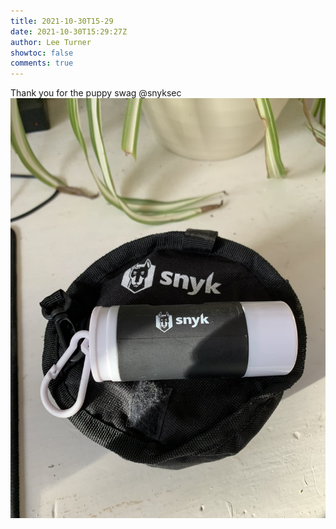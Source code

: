 ```yaml
---
title: 2021-10-30T15-29
date: 2021-10-30T15:29:27Z
author: Lee Turner
showtoc: false
comments: true
---
```


Thank you for the puppy swag @snyksec ![](/img/x//1454470513464647683-FC9RNOfWYAUb_lO.jpg)

